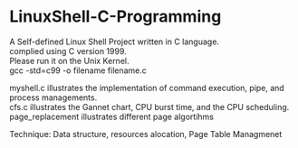 # LinuxShell-C-Programming
A Self-defined Linux Shell Project written in C language.<br>
complied using C version 1999.<br>
Please run it on the Unix Kernel.<br>
gcc -std=c99 -o filename filename.c<br>

myshell.c illustrates the implementation of command execution, pipe, and process managements. <br>
cfs.c illustrates the Gannet chart, CPU burst time, and the CPU scheduling. <br>
page_replacement illustrates different page algortihms <br>


Technique: Data structure, resources alocation, Page Table Managmenet
